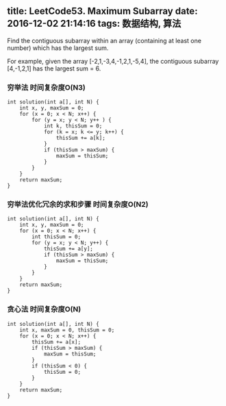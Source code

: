 title: LeetCode53. Maximum Subarray 
date: 2016-12-02 21:14:16 
tags: 数据结构, 算法 
---

Find the contiguous subarray within an array (containing at least one number) which has the largest sum.

For example, given the array [-2,1,-3,4,-1,2,1,-5,4],
the contiguous subarray [4,-1,2,1] has the largest sum = 6.

### 穷举法 时间复杂度O(N3)
```
int solution(int a[], int N) {
    int x, y, maxSum = 0;
    for (x = 0; x < N; x++) {
        for (y = x; y < N; y++ ) {
            int k, thisSum = 0;
            for (k = x; k <= y; k++) {
                thisSum += a[k];
            }
            if (thisSum > maxSum) {
                maxSum = thisSum;
            }
        }
    }
    return maxSum;
}
```


### 穷举法优化冗余的求和步骤 时间复杂度O(N2)
```
int solution(int a[], int N) {
    int x, y, maxSum = 0;
    for (x = 0; x < N; x++) {
        int thisSum = 0;
        for (y = x; y < N; y++) {
            thisSum += a[y];
            if (thisSum > maxSum) {
                maxSum = thisSum;
            }
        }
    }
    return maxSum;
}
```

### 贪心法 时间复杂度O(N)
```
int solution(int a[], int N) {
    int x, maxSum = 0, thisSum = 0;
    for (x = 0; x < N; x++) {
        thisSum += a[x];
        if (thisSum > maxSum) {
            maxSum = thisSum;
        }
        if (thisSum < 0) {
            thisSum = 0;
        }
    }
    return maxSum;
}
```